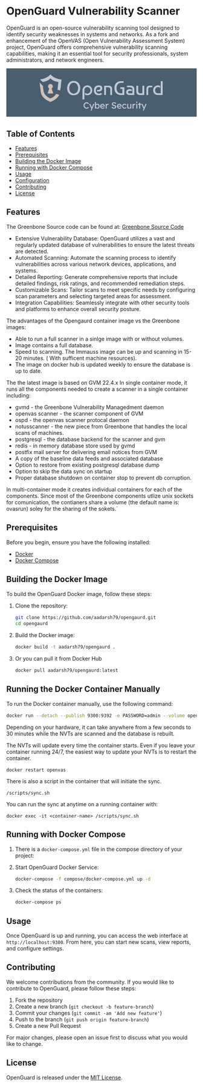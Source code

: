 
# OpenGuard Vulnerability Scanner

OpenGuard is an open-source vulnerability scanning tool designed to identify security weaknesses in systems and networks. As a fork and enhancement of the OpenVAS (Open Vulnerability Assessment System) project, OpenGuard offers comprehensive vulnerability scanning capabilities, making it an essential tool for security professionals, system administrators, and network engineers.

![OpenGuard Logo](images/opengaurd.png)

## Table of Contents

- [Features](#features)
- [Prerequisites](#prerequisites)
- [Building the Docker Image](#building-the-docker-image)
- [Running with Docker Compose](#running-with-docker-compose)
- [Usage](#usage)
- [Configuration](#configuration)
- [Contributing](#contributing)
- [License](#license)

## Features

The Greenbone Source code can be found at:
[Greenbone Source Code](https://github.com/greenbone)

- Extensive Vulnerability Database: OpenGuard utilizes a vast and regularly updated database of vulnerabilities to ensure the latest threats are detected.
- Automated Scanning: Automate the scanning process to identify vulnerabilities across various network devices, applications, and systems.
- Detailed Reporting: Generate comprehensive reports that include detailed findings, risk ratings, and recommended remediation steps.
- Customizable Scans: Tailor scans to meet specific needs by configuring scan parameters and selecting targeted areas for assessment.
- Integration Capabilities: Seamlessly integrate with other security tools and platforms to enhance overall security posture.

The advantages of the Opengaurd container image vs the Greenbone images:
- Able to run a full scanner in a sinlge image with or without volumes. 
- Image contains a full database.
- Speed to scanning. The Immauss image can be up and scanning in 15-20 minutes. ( With sufficent machine resources).
- The image on docker hub is updated weekly to ensure the database is up to date.

The the latest image is based on GVM 22.4.x  In single container mode, it runs all the components needed to create a scanner in a single container including:
- gvmd - the Greenbone Vulnerability Managedment daemon
- openvas scanner - the scanner component of GVM
- ospd - the openvas scanner protocal daemon
- notusscanner - the new piece from Greenbone that handles the local scans of machines.
- postgresql - the database backend for the scanner and gvm
- redis - in memory database store used by gvmd 
- postfix mail server for delivering email notices from GVM
- A copy of the baseline data feeds and associated database
- Option to restore from existing postgresql database dump
- Option to skip the data sync on startup
- Proper database shutdown on container stop to prevent db corruption. 

In multi-container mode it creates individual containers for each of the components. Since most of the Greenbone components utlize unix sockets for comunication, the contianers share a volume (the default name is: ovasrun) soley for the sharing of the sokets.`

## Prerequisites

Before you begin, ensure you have the following installed:

- [Docker](https://www.docker.com/get-started)
- [Docker Compose](https://docs.docker.com/compose/install/)

## Building the Docker Image

To build the OpenGuard Docker image, follow these steps:

1. Clone the repository:
    ```sh
    git clone https://github.com/aadarsh79/opengaurd.git
    cd opengaurd
    ```

2. Build the Docker image:
    ```sh
    docker build -t aadarsh79/opengaurd .
    ```

3. Or you can pull it from Docker Hub
    ```sh
    docker pull aadarsh79/opengaurd:latest
    ```

## Running the Docker Container Manually

To run the Docker container manually, use the following command:

```sh
docker run --detach --publish 9300:9392 -e PASSWORD=admin --volume openvas:/data --name opengaurd aadarsh79/opengaurd
```
Depending on your hardware, it can take anywhere from a few seconds to 30 minutes while the NVTs are scanned and the database is rebuilt. 

The NVTs will update every time the container starts. Even if you leave your container running 24/7, the easiest way to update your NVTs is to restart the container.
```
docker restart openvas
```

There is also a script in the container that will initiate the sync. 
```
/scripts/sync.sh
```
You can run the sync at anytime on a running container with:
```
docker exec -it <container-name> /scripts/sync.sh
```

## Running with Docker Compose

1. There is a `docker-compose.yml` file in the compose directory of your project:

2. Start OpenGuard Docker Service:
    ```sh
    docker-compose -f compose/docker-compose.yml up -d
    ```

3. Check the status of the containers:
    ```sh
    docker-compose ps
    ```

## Usage

Once OpenGuard is up and running, you can access the web interface at `http://localhost:9300`. From here, you can start new scans, view reports, and configure settings.

## Contributing

We welcome contributions from the community. If you would like to contribute to OpenGuard, please follow these steps:

1. Fork the repository
2. Create a new branch (`git checkout -b feature-branch`)
3. Commit your changes (`git commit -am 'Add new feature'`)
4. Push to the branch (`git push origin feature-branch`)
5. Create a new Pull Request

For major changes, please open an issue first to discuss what you would like to change.

## License

OpenGuard is released under the [MIT License](LICENSE).

